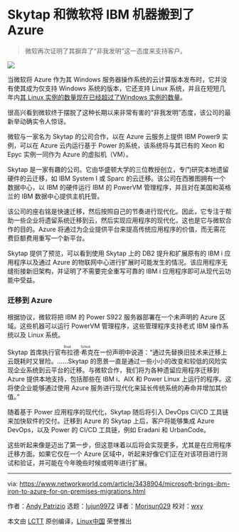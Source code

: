 [#]: collector: (lujun9972)
[#]: translator: (Morisun029)
[#]: reviewer: (wxy)
[#]: publisher: ( )
[#]: url: ( )
[#]: subject: (Microsoft brings IBM iron to Azure for on-premises migrations)
[#]: via: (https://www.networkworld.com/article/3438904/microsoft-brings-ibm-iron-to-azure-for-on-premises-migrations.html)
[#]: author: (Andy Patrizio https://www.networkworld.com/author/Andy-Patrizio/)

Skytap 和微软将 IBM 机器搬到了 Azure
======

> 微软再次证明了其摒弃了“非我发明”这一态度来支持客户。

![](https://images.idgesg.net/images/article/2019/05/cso_microsoft_azure_backups_cloud_computing_binary_data_transfer_by_just_super_gettyimages-1003878434_3x2_2400x1600-100796537-large.jpg)

当微软将 Azure 作为其 Windows 服务器操作系统的云计算版本发布时，它并没有使其成为仅支持 Windows 系统的版本，它还支持 Linux 系统，并且在短短几年内[其 Linux 实例的数量现在已经超过了Windows 实例的数量][1]。

很高兴看到微软终于摆脱了这种长期以来非常有害的“非我发明”态度，该公司的最新举动确实令人惊讶。

微软与一家名为 Skytap 的公司合作，以在 Azure 云服务上提供 IBM Power9 实例，可以在 Azure 云内运行基于 Power 的系统，该系统将与其已有的 Xeon 和 Epyc 实例一同作为 Azure 的虚拟机（VM）。

Skytap 是一家有趣的公司。它由华盛顿大学的三位教授创立，专门研究本地遗留硬件的云迁移，如 IBM System I 或 Sparc 的云迁移。该公司在西雅图拥有一个数据中心，以 IBM 的硬件运行 IBM 的 PowerVM 管理程序，并且对在美国和英格兰的 IBM 数据中心提供主机托管。

该公司的座右铭是快速迁移，然后按照自己的节奏进行现代化。因此，它专注于帮助一些企业将遗留系统迁移到云，然后实现应用程序的现代化，这也是它与微软合作的目的。Azure 将通过为企业提供平台来提高传统应用程序的价值，而无需花费巨额费用重写一个新平台。

Skytap 提供了预览，可以看到使用 Skytap 上的 DB2 提升和扩展原有的 IBM i 应用程序以及通过 Azure 的物联网中心进行扩展时可能发生的情况。该应用程序无缝衔接新旧架构，并证明了不需要完全重写可靠的 IBM i 应用程序即可从现代云功能中受益。

### 迁移到 Azure

根据协议，微软将把 IBM 的 Power S922 服务器部署在一个未声明的 Azure 区域。这些机器可以运行 PowerVM 管理程序，这些管理程序支持老式 IBM 操作系统以及 Linux 系统。

Skytap 首席执行官<ruby>布拉德·希克<rt>Brad Schick</rt></ruby>在一份声明中说道：“通过先替换旧技术来迁移上云既耗时又冒险。……Skytap 的愿景一直是通过一些小小的改变和较低的风险实现企业系统到云平台的迁移。与微软合作，我们将为各种遗留应用程序迁移到 Azure 提供本地支持，包括那些在 IBM i、AIX 和 Power Linux 上运行的程序。这将使企业能够通过使用 Azure 服务进行现代化来延长传统系统的寿命并增加其价值。”

随着基于 Power 应用程序的现代化，Skytap 随后将引入 DevOps CI/CD 工具链来加快软件的交付。迁移到 Azure 的 Skytap 上后，客户将能够集成 Azure DevOps，以及 Power 的 CI/CD 工具链，例如 Eradani 和 UrbanCode。

这些听起来像是迈出了第一步，但这意味着以后将会实现更多，尤其是在应用程序迁移方面。如果它仅在一个 Azure 区域中，听起来好像它们正在对该项目进行测试和验证，并可能在今年晚些时候或明年进行扩展。

--------------------------------------------------------------------------------

via: https://www.networkworld.com/article/3438904/microsoft-brings-ibm-iron-to-azure-for-on-premises-migrations.html

作者：[Andy Patrizio][a]
选题：[lujun9972][b]
译者：[Morisun029](https://github.com/Morisun029)
校对：[wxy](https://github.com/wxy)

本文由 [LCTT](https://github.com/LCTT/TranslateProject) 原创编译，[Linux中国](https://linux.cn/) 荣誉推出

[a]: https://www.networkworld.com/author/Andy-Patrizio/
[b]: https://github.com/lujun9972
[1]: https://www.openwall.com/lists/oss-security/2019/06/27/7
[2]: https://www.networkworld.com/article/3119362/hybrid-cloud/how-to-make-hybrid-cloud-work.html#tk.nww-fsb
[3]: https://www.facebook.com/NetworkWorld/
[4]: https://www.linkedin.com/company/network-world

